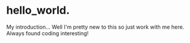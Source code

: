 # hello_world.
My introduction...
Well I'm pretty new to this so just work with me here. Always found coding interesting!
